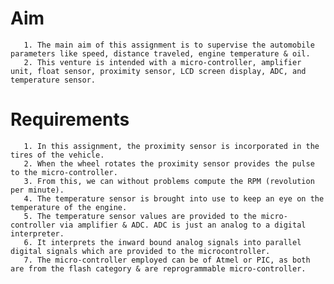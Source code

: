 # Aim
       1. The main aim of this assignment is to supervise the automobile parameters like speed, distance traveled, engine temperature & oil.
       2. This venture is intended with a micro-controller, amplifier unit, float sensor, proximity sensor, LCD screen display, ADC, and temperature sensor.

# Requirements
       1. In this assignment, the proximity sensor is incorporated in the tires of the vehicle. 
       2. When the wheel rotates the proximity sensor provides the pulse to the micro-controller. 
       3. From this, we can without problems compute the RPM (revolution per minute). 
       4. The temperature sensor is brought into use to keep an eye on the temperature of the engine.
       5. The temperature sensor values are provided to the micro-controller via amplifier & ADC. ADC is just an analog to a digital interpreter.
       6. It interprets the inward bound analog signals into parallel digital signals which are provided to the microcontroller. 
       7. The micro-controller employed can be of Atmel or PIC, as both are from the flash category & are reprogrammable micro-controller.
